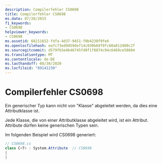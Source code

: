 ```yaml
---
description: Compilerfehler CS0698
title: Compilerfehler CS0698
ms.date: 07/20/2015
f1_keywords:
- CS0698
helpviewer_keywords:
- CS0698
ms.assetid: 68211652-fdfa-4d37-9451-f0b4238f9fe6
ms.openlocfilehash: ea7c73ed9459def14c030b69f0fc60a812480c2f
ms.sourcegitcommit: d579fb5e4b46745fd0f1f8874c94c6469ce58604
ms.translationtype: MT
ms.contentlocale: de-DE
ms.lasthandoff: 08/30/2020
ms.locfileid: "89141230"
---
```

# <a name="compiler-error-cs0698"></a>Compilerfehler CS0698
Ein generischer Typ kann nicht von "Klasse" abgeleitet werden, da dies eine Attributklasse ist.  
  
 Jede Klasse, die von einer Attributklasse abgeleitet wird, ist ein Attribut. Attribute dürfen keine generischen Typen sein.  
  
 Im folgenden Beispiel wird CS0698 generiert:  
  
```csharp  
// CS0698.cs  
class C<T> : System.Attribute  // CS0698  
{  
}  
```
